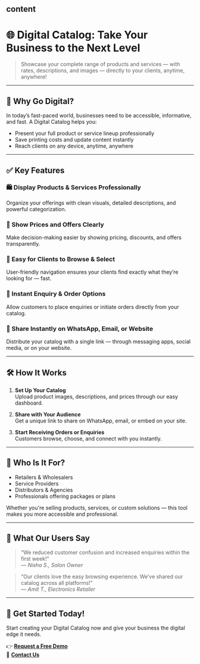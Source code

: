 ## content

# 🌐 Digital Catalog: Take Your Business to the Next Level

> Showcase your complete range of products and services — with rates, descriptions, and images — directly to your clients, anytime, anywhere!

---

## 🚀 Why Go Digital?

In today’s fast-paced world, businesses need to be accessible, informative, and fast. A Digital Catalog helps you:

- Present your full product or service lineup professionally
- Save printing costs and update content instantly
- Reach clients on any device, anytime, anywhere

---

## ✅ Key Features

### 🛍️ Display Products & Services Professionally

Organize your offerings with clean visuals, detailed descriptions, and powerful categorization.

### 💸 Show Prices and Offers Clearly

Make decision-making easier by showing pricing, discounts, and offers transparently.

### 🧭 Easy for Clients to Browse & Select

User-friendly navigation ensures your clients find exactly what they’re looking for — fast.

### 📩 Instant Enquiry & Order Options

Allow customers to place enquiries or initiate orders directly from your catalog.

### 🔗 Share Instantly on WhatsApp, Email, or Website

Distribute your catalog with a single link — through messaging apps, social media, or on your website.

---

## 🛠️ How It Works

1. **Set Up Your Catalog**  
   Upload product images, descriptions, and prices through our easy dashboard.

2. **Share with Your Audience**  
   Get a unique link to share on WhatsApp, email, or embed on your site.

3. **Start Receiving Orders or Enquiries**  
   Customers browse, choose, and connect with you instantly.

---

## 👥 Who Is It For?

- Retailers & Wholesalers
- Service Providers
- Distributors & Agencies
- Professionals offering packages or plans

Whether you're selling products, services, or custom solutions — this tool makes you more accessible and professional.

---

## 💬 What Our Users Say

> “We reduced customer confusion and increased enquiries within the first week!”  
> — _Nisha S., Salon Owner_

> “Our clients love the easy browsing experience. We’ve shared our catalog across all platforms!”  
> — _Amit T., Electronics Retailer_

---

## 📢 Get Started Today!

Start creating your Digital Catalog now and give your business the digital edge it needs.

👉 **[Request a Free Demo](#)**  
📩 **[Contact Us](#)**
